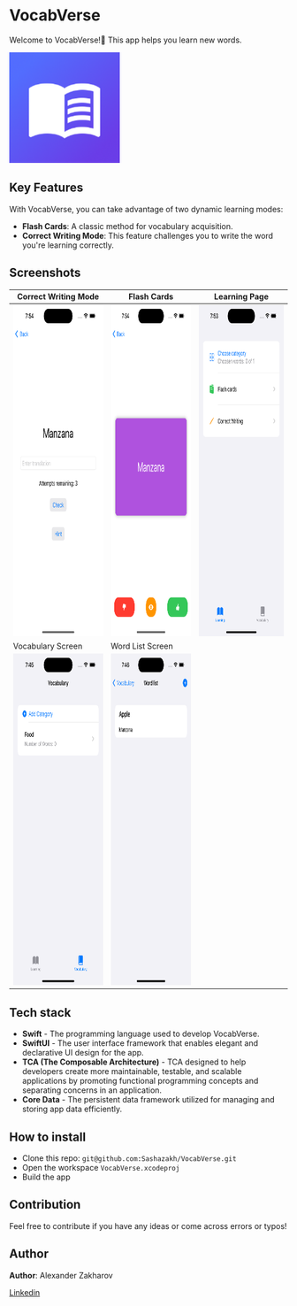 # VocabVerse
Welcome to VocabVerse!💫 This app helps you learn new words. 

<img src="Screenshots/logo.png" alt="VocabVerse Logo" width="200" height="200">

## Key Features

With VocabVerse, you can take advantage of two dynamic learning modes:

- **Flash Cards**: A classic method for vocabulary acquisition.
- **Correct Writing Mode**: This feature challenges you to write the word you're learning correctly.

## Screenshots
| Correct Writing Mode                                                      | Flash Cards                                                      | Learning Page                                                      |
| ---------------------------------------------------------- | ---------------------------------------------------------- | ---------------------------------------------------------- |
| <img src="Screenshots/CorrectWriting.png" width="300" height="600"> | <img src="Screenshots/FlashCards.png" width="300" height="600"> | <img src="Screenshots/LearningPage.png" width="300" height="600"> |
| Vocabulary Screen                                      | Word List Screen                                                 |                                             |
| <img src="Screenshots/VocabularyScreen.png" width="300" height="600"> | <img src="Screenshots/WordListScreen.png" width="300" height="600"> |                                                            |



## Tech stack

- **Swift** - The programming language used to develop VocabVerse.
- **SwiftUI** - The user interface framework that enables elegant and declarative UI design for the app.
- **TCA (The Composable Architecture)** - TCA designed to help developers create more maintainable, testable, and scalable applications by promoting functional programming concepts and separating concerns in an application.
- **Core Data** - The persistent data framework utilized for managing and storing app data efficiently.

## How to install
- Clone this repo: `git@github.com:Sashazakh/VocabVerse.git`
- Open the workspace `VocabVerse.xcodeproj`
- Build the app

## Contribution
Feel free to contribute if you have any ideas or come across errors or typos! 

## Author
**Author**: Alexander Zakharov

[Linkedin](https://www.linkedin.com/in/alexandr-zakharov/)

